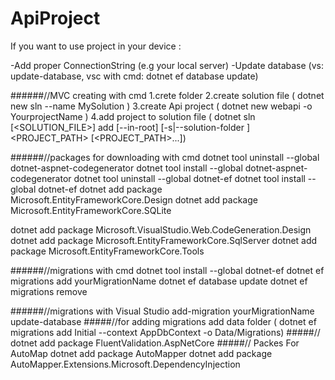 # ApiProject
If you want to use project in your device :

-Add proper ConnectionString (e.g your local server) -Update database (vs: update-database, vsc with cmd: dotnet ef database update)

######//MVC creating with cmd 1.crete folder 2.create solution file ( dotnet new sln --name MySolution ) 3.create Api project ( dotnet new webapi -o YourprojectName ) 4.add project to solution file ( dotnet sln [<SOLUTION_FILE>] add [--in-root] [-s|--solution-folder ] <PROJECT_PATH> [<PROJECT_PATH>...])

######//packages for downloading with cmd dotnet tool uninstall --global dotnet-aspnet-codegenerator dotnet tool install --global dotnet-aspnet-codegenerator dotnet tool uninstall --global dotnet-ef dotnet tool install --global dotnet-ef dotnet add package Microsoft.EntityFrameworkCore.Design dotnet add package Microsoft.EntityFrameworkCore.SQLite

dotnet add package Microsoft.VisualStudio.Web.CodeGeneration.Design dotnet add package Microsoft.EntityFrameworkCore.SqlServer dotnet add package Microsoft.EntityFrameworkCore.Tools

######//migrations with cmd dotnet tool install --global dotnet-ef dotnet ef migrations add yourMigrationName dotnet ef database update dotnet ef migrations remove

######//migrations with Visual Studio add-migration yourMigrationName update-database
#####//for adding migrations add data folder  ( dotnet ef migrations add Initial --context AppDbContext -o Data/Migrations)
#####// dotnet add package FluentValidation.AspNetCore
#####// Packes For AutoMap  dotnet add package AutoMapper
dotnet add package AutoMapper.Extensions.Microsoft.DependencyInjection
